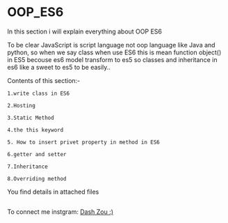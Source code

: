 # OOP_ES6

In this section i will explain everything about OOP ES6 

To be clear JavaScript is script language not oop language like Java and python, so when we say class when use ES6 this is mean function object() in ES5 
becouse es6 model transform to es5 so classes and inheritance in es6 like a sweet to es5 to be easily..

Contents of this section:-

    1.write class in ES6
    
    2.Hosting
    
    3.Static Method
    
    4.the this keyword 
    
    5. How to insert privet property in method in ES6
    
    6.getter and setter
    
    7.Inheritance
    
    8.Overriding method
    
You find details in attached files
    
##
To connect me instgram: [Dash Zou :)](https://www.instagram.com/dashzou/)
